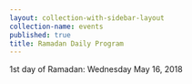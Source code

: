 ```yaml
---
layout: collection-with-sidebar-layout
collection-name: events
published: true
title: Ramadan Daily Program
---
```

1st day of Ramadan: Wednesday May 16, 2018
